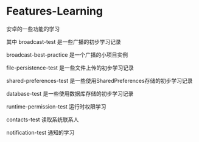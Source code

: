 # Features-Learning
安卓的一些功能的学习

其中
broadcast-test 是一些广播的初步学习记录

broadcast-best-practice 是一个广播的小项目实例

file-persistence-test 是一些文件上传的初步学习记录

shared-preferences-test  是一些使用SharedPreferences存储的初步学习记录

database-test  是一些使用数据库存储的初步学习记录

runtime-permission-test 运行时权限学习

contacts-test  读取系统联系人

notification-test 通知的学习
